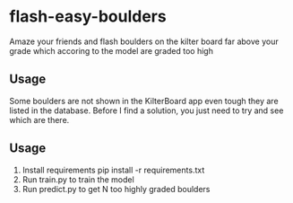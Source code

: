 # flash-easy-boulders

Amaze your friends and flash boulders on the kilter board far above your grade which accoring to the model are graded too high

## Usage
Some boulders are not shown in the KilterBoard app even tough they are listed in the database. Before I find a solution, you just need to try and see which are there.

## Usage

1. Install requirements pip install -r requirements.txt 
2. Run train.py to train the model
3. Run predict.py to get N too highly graded boulders 